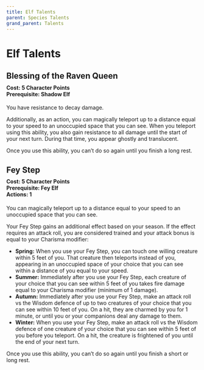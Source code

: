 ```yaml
---
title: Elf Talents
parent: Species Talents
grand_parent: Talents
---
```


# Elf Talents

## Blessing of the Raven Queen

<div style="margin-top:-10px;"></div>

#### **Cost:** 5 Character Points<br>**Prerequisite:** Shadow Elf
You have resistance to decay damage.

Additionally, as an action, you can magically teleport up to a distance equal to your speed to an unoccupied space that you can see. When you teleport using this ability, you also gain resistance to all damage until the start of your next turn. During that time, you appear ghostly and translucent.

Once you use this ability, you can’t do so again until you finish a long rest.

## Fey Step

<div style="margin-top:-10px;"></div>

#### **Cost:** 5 Character Points<br>**Prerequisite:** Fey Elf<br>**Actions:** 1
You can magically teleport up to a distance equal to your speed to an unoccupied space that you can see. 

Your Fey Step gains an additional effect based on your season. If the effect requires an attack roll, you are considered trained and your attack bonus is equal to your Charisma modifier:
* **Spring:** When you use your Fey Step, you can touch one willing creature within 5 feet of you. That creature then teleports instead of you, appearing in an unoccupied space of your choice that you can see within a distance of you equal to your speed.
* **Summer:** Immediately after you use your Fey Step, each creature of your choice that you can see within 5 feet of you takes fire damage equal to your Charisma modifier (minimum of 1 damage).
* **Autumn:** Immediately after you use your Fey Step, make an attack roll vs the Wisdom defence of up to two creatures of your choice that you can see within 10 feet of you. On a hit, they are charmed by you for 1 minute, or until you or your companions deal any damage to them.
* **Winter:** When you use your Fey Step, make an attack roll vs the Wisdom defence of one creature of your choice that you can see within 5 feet of you before you teleport. On a hit, the creature is frightened of you until the end of your next turn.

Once you use this ability, you can’t do so again until you finish a short or long rest.
